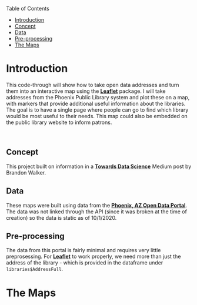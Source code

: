 <div id="toc_container">
<p class="toc_title">Table of Contents</p>
<ul class="toc_list">
<li><a href="#question_1">Introduction</a>
<li><a href="#question_2">Concept</a>
<li><a href="#question_3">Data</a>
<li><a href="#question_4">Pre-processing</a>
<li><a href="#question_6">The Maps</a>
</ul>
</div>

<h1 id="question_1">Introduction</h2>

This code-through will show how to take open data addresses and turn them into an interactive map using the **[Leaflet](https://cran.r-project.org/web/packages/leaflet/index.html)** package. I will take addresses from the Phoenix Public Library system and plot these on a map, with markers that provide additional useful information about the libraries. The goal is to have a single page where people can go to find which library would be most useful to their needs. This map could also be embedded on the public library website to inform patrons. 

<br>

<h2 id="question_2">Concept</h2>

This project built on information in a [**Towards Data Science**](https://towardsdatascience.com/making-interactive-maps-in-r-with-less-than-15-lines-of-code-bfd81f587e12) Medium post by Brandon Walker. 

<h2 id="question_3">Data</h2>

These maps were built using data from the [**Phoenix, AZ Open Data Portal**](https://www.phoenixopendata.com/dataset/libraries/resource/b7158429-b69e-4f87-8a96-b4857c6d65b5). The data was not linked through the API (since it was broken at the time of creation) so the data is static as of 10/1/2020.

<h2 id="question_4">Pre-processing</h2>

The data from this portal is fairly minimal and requires very little preprosessing. For **[Leaflet](https://cran.r-project.org/web/packages/leaflet/index.html)** to work properly, we need more than just the address of the library - which is provided in the dataframe under `libraries$AddressFull`.

<h1 id="question_6">The Maps</h2>


